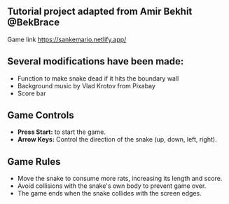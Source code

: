 ## Tutorial project adapted from Amir Bekhit @BekBrace

Game link https://sankemario.netlify.app/

## Several modifications have been made:
- Function to make snake dead if it hits the boundary wall
- Background music by Vlad Krotov from Pixabay
- Score bar

## Game Controls
- **Press Start:** to start the game.
- **Arrow Keys:** Control the direction of the snake (up, down, left, right).

## Game Rules
- Move the snake to consume more rats, increasing its length and score.
- Avoid collisions with the snake's own body to prevent game over.
- The game ends when the snake collides with the screen edges.
